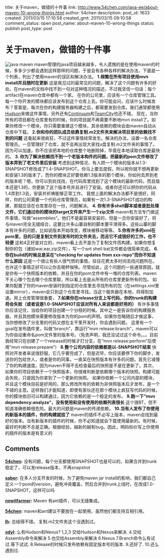 title: 关于maven，做错的十件事
link: http://www.54chen.com/java-ee/about-maven-10-wrong-things.html
author: 54chen
description: 
post_id: 1633
created: 2011/03/15 17:10:58
created_gmt: 2011/03/15 09:10:58
comment_status: open
post_name: about-maven-10-wrong-things
status: publish
post_type: post

# 关于maven，做错的十件事

![java maven](http://img03.taobaocdn.com/imgextra/i3/T13gR3Xa4cXXcFX9c3_050845.jpg) maven管理的java项目越来越多，令人遗憾的是在使用maven的时候，多多少少都会遇到这样那样的问题，于是会有各种各样的解决办法，下面是一个列表，列出了使用maven的误区和解决办法。 **1.频繁在所有项目使用mvn install并且随时在更新** 这是我见过的最常见的问题，解决了这个问题有许多的好处。在maven的文档中找不到一句对这种情况的描述，不过我坚信一句话：每个artifact在maven仓库中都有一个家。 在你的公司里，应该有一个仓库管理工具。每一个你开发的模块都应该发布到这个仓库上去。你可能会问，应该什么时候发布？答案是，每次在你的构建服务器构建之后，都需要发到仓库。我们通常都使用[Hudson](https://hudson.dev.java.net/)来做这件事情，另外还有[Continuum](http://continuum.apache.org/)和[TeamCity](http://www.jetbrains.com/teamcity/)也还不错。 现在，当你所有的项目都在仓库里有的时候，你的项目就不再需要不断地mvn install了。如果你修改一个模块，你只需要重建这个模块，其余依赖的模块会由maven自动从仓库中下载。 **2.你和你的团队成员依靠复制.m2文件夹来解决项目里的依赖找不到的问题** 这看起来很疯狂，不过这件事情经常发生。解决的办法，设置一名仓库管理员。一旦管理好了仓库，就不会再出现大家找u盘复制.m2文件夹的事情了。因为可以加速，你不应该把本地的仓库整个地删除掉，毕竟在本地读取仓库是最快的。 **3\. 你为了解决依赖找不到一个老版本构件的问题，把最新的pom文件修改了版本弄到了老文件里后安装** 考虑到这种情况，有人把一个模块的版本从1.3-SNAPSHOT修改成了1.4-SNAPSHOT。你马上要去度假，所以呢你就不想再更新和安装1.3的版本了，而你的模块正好要依赖1.3版本的那个模块，你如何去弄到老的版本呢？嗯，你可以到处找找，在代码库里找到了这个模块的最新代码，而且版本还是1.3的，你更新了这个版本号并且进行了安装。或者你还可以把你的代码从1.4弄到1.3去，安装并祈祷能够正常工作。 我想上面的解决办法都不是很好，同样，你的公司需要一个代码仓库管理员，如果有一次1.3-SNAPSHOT成功的构建，那就应该在仓库里存在一份，问题解决。 **4\. 你有许多shell脚本或者是批处理文件，它们通过你的模块的target文件来产生一个zip文件** maven有方法专门做这件事情，叫做“assemblies”。他们不是最容易安装的，但是一旦你安装好了，将与maven完全无缝结合，这要比许多山寨自制的脚本要平滑得多。这些山寨的脚本有许多的问题，比如说版本开始改变，模块被移动等等。 **5.你有许多的xml在pom里，目的只是复制文件到发布时的文件夹去，而且它不成很好的工作，也不轻便** 这和4正好是对立的，maven看上去不是为了复制文件而构建。如果你想复制你的包（诸如war,ear,zip文件），写一个ant shell bat文件都会很简单完成。 **6.你在build的时候总是呆在“checking for updates from xxx-repo”而你不知道什么原因** 这是一个很让有些人很气愤的事情，往往花费太多时间去找问题所在。也许这个事情正好可以让你去喝杯咖啡。尽管如此，这个问题的一些通常原因，就是你有一个快照版本的依赖，并且在你的pom文件中有一堆的仓库列表。maven不关心哪个包去哪个仓库里取，所以看上去是从所有的仓库里更新所有的包。 如果你配置了你的maven安装时到指定的仓库里去寻找所有的包（在settings.xml里设置mirror），maven会只到这个仓库里寻找。当这个服务器在本地，将得到加速。用上仓库管理很重要， **7.如果你在release分支上写代码，你的trunk的构建将会失败（或者说是1.0-SNAPSHOT应该对所有人来说都是好用的）** 有许多事情你应该记住，当给你的项目创建一个分枝的时候。其中之一是告诉你的构建服务器，并且其他模块需要修改版本为你的pom的声明。如果你忽略随后才做这事，当你想修改了分支里的代码又想在主干里开发时，你会遇到问题。 这里有一个goal在发布插件里，叫做“branch”，靠运行“mvn release:branch”，maven可以为你自动重命名pom文件里的版本号。（免责声明，我还没试过这个命令。。。目前我经常只在创建了一个release的时候才打分支，在“mvn release:perform”后使用“mvn release:prepare”） **8.整个公司内容的依赖都是以-SNAPSHOT结束** 快照对开发者来说很舒服，它几乎要完成了，但是迟早，你应该要停下你的脚步，发送你的包给世人，或者是你的同事。一直呆在快照版本有许多的问题。首先它减慢了你的构建速度。因为maven不得不去检查最后的快照是不是在更新了。其次，如果你的项目依赖于一个快照版本，你很难判断是依赖哪个版本的快照。构建可能会失败，只是因为你拿到了一个更新的快照。 如果你依赖一个公司内部的模块，并且这个模块目前是好用的，那么修改所有的依赖为非快照版本后才发布，是一个不错的主意。这样我们才能知道，即使有家伙还在那个模块上疯狂写代码的时候，你的模块依旧可以构建通过，因为它依赖的是一个稳定的发布。 **9.跑一下“mvn dependency:analyze”，没有使用和没有使用的依赖列表很长** 这个很BT，但不知道准确依赖很危险。最大的问题是maven的传递依赖。 **10.当有人发布了你使用的新版本的插件，你的构建就挂了** maven的插件不必写上版本，maven会找到最好的版本。当有新版本的插件的时候，你不必知道就会下载使用最新的。有时候，最好的判断不总是正确。根据经验，越新的越有bug。因此，明码标价写上你使用的插件的版本是有意义的

## Comments

**[54chen](#15474 "2013-04-08 21:34:08"):** 没有问题，每个分支都使用SNAPSHOT也是可以的，如果合并到trunk稳定了，可以发release版本，不再snapshot

**[saber](#15473 "2013-04-08 20:14:00"):** 在多人分支开发的时候，为了避免maven jar install的影响，我们都自己定义一个pom的version，避免冲突覆盖，然后合并到trunk上线时，在改成1.0-SNAPSHOT，这样可以吗

**[newitfarmer](#13420 "2011-03-15 18:32:53"):** Maven 有ant插件，可以无缝集成。

**[54chen](#13421 "2011-03-15 19:32:27"):** maven和ant建议不要放在一起使用，虽然他们都支持互相引用。

**[lh](#13430 "2011-03-17 16:57:11"):** 总结得不错。 复制.m2文件夹这个没遇到过。

**[xdyl](#13753 "2011-08-25 14:13:22"):** 么有Hudson和Nexus? 1,2,3 交给Hudson和Nexus来解决. 4.交给Assembly命令来解决 5.也交给Assembly来解决 6.Nexus 7.Branch命令么有试过.等下试试. 8.Release的时候只发布依赖有固定版本号的版本. 9.还好了. 10.还么遇到过.

